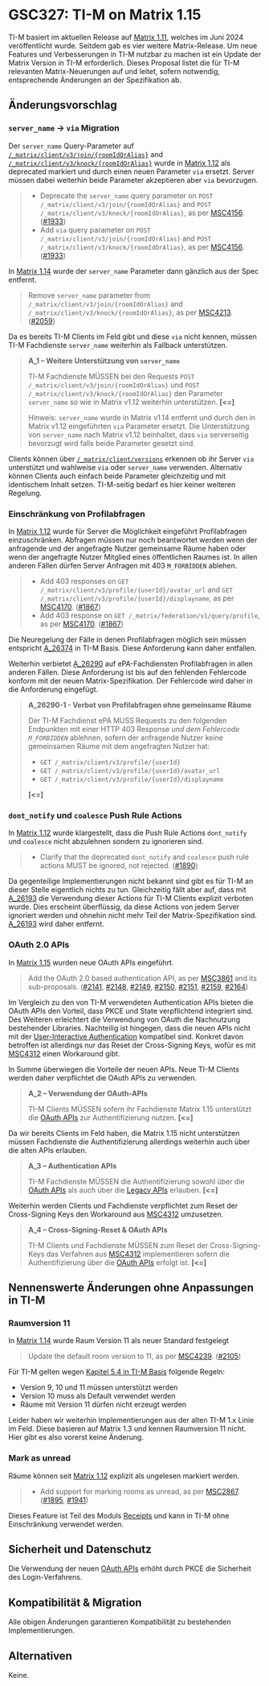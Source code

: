 # GSC327: TI-M on Matrix 1.15

TI-M basiert im aktuellen Release auf [Matrix 1.11], welches im Juni 2024 veröffentlicht wurde.
Seitdem gab es vier weitere Matrix-Release. Um neue Features und Verbesserungen in TI-M nutzbar zu
machen ist ein Update der Matrix Version in TI-M erforderlich. Dieses Proposal listet die für TI-M
relevanten Matrix-Neuerungen auf und leitet, sofern notwendig, entsprechende Änderungen an der
Spezifikation ab.

## Änderungsvorschlag

### `server_name` → `via` Migration

Der `server_name` Query-Parameter auf [`/_matrix/client/v3/join/{roomIdOrAlias}`] and
[`/_matrix/client/v3/knock/{roomIdOrAlias}`] wurde in [Matrix 1.12] als deprecated markiert und
durch einen neuen Parameter `via` ersetzt. Server müssen dabei weiterhin beide Parameter akzeptieren
aber `via` bevorzugen.

> - Deprecate the `server_name` query parameter on `POST /_matrix/client/v3/join/{roomIdOrAlias}`
>   and `POST /_matrix/client/v3/knock/{roomIdOrAlias}`, as per [MSC4156]. ([\#1933])
> - Add `via` query parameter on `POST /_matrix/client/v3/join/{roomIdOrAlias}` and
>   `POST /_matrix/client/v3/knock/{roomIdOrAlias}`, as per [MSC4156]. ([\#1933])

In [Matrix 1.14][Matrix 1.12] wurde der `server_name` Parameter dann gänzlich aus der Spec entfernt.

> Remove `server_name` parameter from `/_matrix/client/v3/join/{roomIdOrAlias}` and
> `/_matrix/client/v3/knock/{roomIdOrAlias}`, as per [MSC4213]. ([\#2059])

Da es bereits TI-M Clients im Feld gibt und diese `via` nicht kennen, müssen TI-M Fachdienste
`server_name` weiterhin als Fallback unterstützen.

> **A_1 – Weitere Unterstützung von `server_name`**
>
> TI-M Fachdienste MÜSSEN bei den Requests `POST /_matrix/client/v3/join/{roomIdOrAlias}` und
> `POST /_matrix/client/v3/knock/{roomIdOrAlias}` den Parameter `server_name` so wie in Matrix v1.12
> weiterhin unterstützen. **\[\<=\]**
>
> Hinweis: `server_name` wurde in Matrix v1.14 entfernt und durch den in Matrix v1.12 eingeführten
> `via` Parameter ersetzt. Die Unterstützung von `server_name` nach Matrix v1.12 beinhaltet, dass
> `via` serverseitig bevorzugt wird falls beide Parameter gesetzt sind.

Clients können über [`/_matrix/client/versions`] erkennen ob ihr Server `via` unterstützt und
wahlweise `via` oder `server_name` verwenden. Alternativ können Clients auch einfach beide Parameter
gleichzeitig und mit identischem Inhalt setzen. TI-M-seitig bedarf es hier keiner weiteren Regelung.

### Einschränkung von Profilabfragen

In [Matrix 1.12] wurde für Server die Möglichkeit eingeführt Profilabfragen einzuschränken. Abfragen
müssen nur noch beantwortet werden wenn der anfragende und der angefragte Nutzer gemeinsame Räume
haben oder wenn der angefragte Nutzer Mitglied eines öffentlichen Raumes ist. In allen anderen
Fällen dürfen Server Anfragen mit 403 `M_FORBIDDEN` ablehen.

> - Add 403 responses on `GET /_matrix/client/v3/profile/{userId}/avatar_url` and
>   `GET /_matrix/client/v3/profile/{userId}/displayname`, as per [MSC4170]. ([\#1867])
> - Add 403 response on `GET /_matrix/federation/v1/query/profile`, as per [MSC4170]. ([\#1867])

Die Neuregelung der Fälle in denen Profilabfragen möglich sein müssen entspricht [A_26374] in TI-M
Basis. Diese Anforderung kann daher entfallen.

Weiterhin verbietet [A_26290] auf ePA-Fachdiensten Profilabfragen in allen anderen Fällen. Diese
Anforderung ist bis auf den fehlenden Fehlercode konform mit der neuen Matrix-Spezifikation. Der
Fehlercode wird daher in die Anforderung eingefügt.

> **A_26290-1 - Verbot von Profilabfragen ohne gemeinsame Räume**
>
> Der TI-M Fachdienst ePA MUSS Requests zu den folgenden Endpunkten mit einer HTTP 403 Response *und
> dem Fehlercode `M_FORBIDDEN`* ablehnen, sofern der anfragende Nutzer keine gemeinsamen Räume mit
> dem angefragten Nutzer hat:
>
> - `GET /_matrix/client/v3/profile/{userId}`
> - `GET /_matrix/client/v3/profile/{userId}/avatar_url`
> - `GET /_matrix/client/v3/profile/{userId}/displayname`
>
> **\[\<=\]**

### `dont_notify` und `coalesce` Push Rule Actions

In [Matrix 1.12] wurde klargestellt, dass die Push Rule Actions `dont_notify` und `coalesce` nicht
abzulehnen sondern zu ignorieren sind.

> - Clarify that the deprecated `dont_notify` and `coalesce` push rule actions MUST be ignored, not
>   rejected. ([\#1890])

Da gegenteilige Implementierungen nicht bekannt sind gibt es für TI-M an dieser Stelle eigentlich
nichts zu tun. Gleichzeitig fällt aber auf, dass mit [A_26193] die Verwendung dieser Actions für
TI-M Clients explizit verboten wurde. Dies erscheint überflüssig, da diese Actions von jedem Server
ignoriert werden und ohnehin nicht mehr Teil der Matrix-Spezifikation sind. [A_26193] wird daher
entfernt.

### OAuth 2.0 APIs

In [Matrix 1.15] wurden neue OAuth APIs eingeführt.

> Add the OAuth 2.0 based authentication API, as per [MSC3861] and its sub-proposals. ([\#2141],
> [\#2148], [\#2149], [\#2150], [\#2151], [\#2159], [\#2164])

Im Vergleich zu den von TI-M verwendeten Authentication APIs bieten die OAuth APIs den Vorteil, dass
PKCE und State verpflichtend integriert sind. Des Weiteren erleichtert die Verwendung von OAuth die
Nachnutzung bestehender Libraries. Nachteilig ist hingegen, dass die neuen APIs nicht mit der
[User-Interactive Authentication] kompatibel sind. Konkret davon betroffen ist allerdings nur das
Reset der Cross-Signing Keys, wofür es mit [MSC4312] einen Workaround gibt.

In Summe überwiegen die Vorteile der neuen APIs. Neue TI-M Clients werden daher verpflichtet die
OAuth APIs zu verwenden.

> **A_2 – Verwendung der OAuth-APIs**
>
> TI-M Clients MÜSSEN sofern ihr Fachdienste Matrix 1.15 unterstützt die [OAuth APIs] zur
> Authentifizierung nutzen. **\[\<=\]**

Da wir bereits Clients im Feld haben, die Matrix 1.15 nicht unterstützen müssen Fachdienste die
Authentifizierung allerdings weiterhin auch über die alten APIs erlauben.

> **A_3 – Authentication APIs**
>
> TI-M Fachdienste MÜSSEN die Authentifizierung sowohl über die [OAuth APIs] als auch über die
> [Legacy APIs] erlauben. **\[\<=\]**

Weiterhin werden Clients und Fachdienste verpflichtet zum Reset der Cross-Signing Keys den
Workaround aus [MSC4312] umzusetzen.

> **A_4 – Cross-Signing-Reset & OAuth APIs**
>
> TI-M Clients und Fachdienste MÜSSEN zum Reset der Cross-Signing-Keys das Verfahren aus [MSC4312]
> implementieren sofern die Authentifizierung über die [OAuth APIs] erfolgt ist. **\[\<=\]**

## Nennenswerte Änderungen ohne Anpassungen in TI-M

### Raumversion 11

In [Matrix 1.14] wurde Raum Version 11 als neuer Standard festgelegt

> Update the default room version to 11, as per [MSC4239]. ([\#2105])

Für TI-M gelten wegen [Kapitel 5.4 in TI-M Basis] folgende Regeln:

- Version 9, 10 und 11 müssen unterstützt werden
- Version 10 muss als Default verwendet werden
- Räume mit Version 11 dürfen nicht erzeugt werden

Leider haben wir weiterhin Implementierungen aus der alten TI-M 1.x Linie im Feld. Diese basieren
auf Matrix 1.3 und kennen Raumversion 11 nicht. Hier gibt es also vorerst keine Änderung.

### Mark as unread

Räume können seit [Matrix 1.12] explizit als ungelesen markiert werden.

> - Add support for marking rooms as unread, as per [MSC2867]. ([\#1895], [\#1941])

Dieses Feature ist Teil des Moduls [Receipts] und kann in TI-M ohne Einschränkung verwendet werden.

## Sicherheit und Datenschutz

Die Verwendung der neuen [OAuth APIs] erhöht durch PKCE die Sicherheit des Login-Verfahrens.

## Kompatibilität & Migration

Alle obigen Änderungen garantieren Kompatibilität zu bestehenden Implementierungen.

## Alternativen

Keine.

  [Matrix 1.11]: https://spec.matrix.org/v1.15/changelog/v1.11/
  [`/_matrix/client/v3/join/{roomIdOrAlias}`]: https://spec.matrix.org/v1.15/client-server-api/#post_matrixclientv3joinroomidoralias
  [`/_matrix/client/v3/knock/{roomIdOrAlias}`]: https://spec.matrix.org/v1.15/client-server-api/#post_matrixclientv3knockroomidoralias
  [Matrix 1.12]: https://spec.matrix.org/v1.15/changelog/v1.12/
  [MSC4156]: https://github.com/matrix-org/matrix-spec-proposals/pull/4156
  [\#1933]: https://github.com/matrix-org/matrix-spec/issues/1933
  [MSC4213]: https://github.com/matrix-org/matrix-spec-proposals/pull/4213
  [\#2059]: https://github.com/matrix-org/matrix-spec/issues/2059
  [`/_matrix/client/versions`]: https://spec.matrix.org/v1.15/client-server-api/#get_matrixclientversions
  [MSC4170]: https://github.com/matrix-org/matrix-spec-proposals/pull/4170
  [\#1867]: https://github.com/matrix-org/matrix-spec/issues/1867
  [A_26374]: https://gemspec.gematik.de/prereleases/Draft_TI-Messenger_24_3/gemSpec_TI-M_Basis_V1.1.0_CC/#A_26374
  [A_26290]: https://gemspec.gematik.de/prereleases/Draft_TI-Messenger_24_3/gemSpec_TI-M_ePA_V1.1.0_CC/#A_26290
  [\#1890]: https://github.com/matrix-org/matrix-spec/issues/1890
  [A_26193]: https://gemspec.gematik.de/prereleases/Draft_TI-Messenger_24_3/gemSpec_TI-M_Basis_V1.1.0_CC/#A_26193
  [Matrix 1.15]: https://spec.matrix.org/v1.15/changelog/v1.15/
  [MSC3861]: https://github.com/matrix-org/matrix-spec-proposals/pull/3861
  [\#2141]: https://github.com/matrix-org/matrix-spec/issues/2141
  [\#2148]: https://github.com/matrix-org/matrix-spec/issues/2148
  [\#2149]: https://github.com/matrix-org/matrix-spec/issues/2149
  [\#2150]: https://github.com/matrix-org/matrix-spec/issues/2150
  [\#2151]: https://github.com/matrix-org/matrix-spec/issues/2151
  [\#2159]: https://github.com/matrix-org/matrix-spec/issues/2159
  [\#2164]: https://github.com/matrix-org/matrix-spec/issues/2164
  [User-Interactive Authentication]: https://spec.matrix.org/v1.15/client-server-api/#user-interactive-authentication-api
  [MSC4312]: https://github.com/matrix-org/matrix-spec-proposals/pull/4312
  [OAuth APIs]: https://spec.matrix.org/v1.15/client-server-api/#oauth-20-api
  [Legacy APIs]: https://spec.matrix.org/v1.15/client-server-api/#legacy-api
  [Matrix 1.14]: https://spec.matrix.org/v1.15/changelog/v1.14/
  [MSC4239]: https://github.com/matrix-org/matrix-spec-proposals/pull/4239
  [\#2105]: https://github.com/matrix-org/matrix-spec/issues/2105
  [Kapitel 5.4 in TI-M Basis]: https://gemspec.gematik.de/docs/gemSpec/gemSpec_TI-M_Basis/latest/#5.4
  [MSC2867]: https://github.com/matrix-org/matrix-spec-proposals/pull/2867
  [\#1895]: https://github.com/matrix-org/matrix-spec/issues/1895
  [\#1941]: https://github.com/matrix-org/matrix-spec/issues/1941
  [Receipts]: https://spec.matrix.org/v1.15/client-server-api/#receipts
